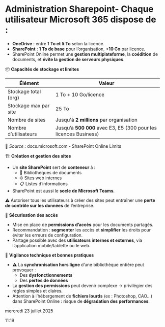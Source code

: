 # Administration Sharepoint- Chaque utilisateur Microsoft 365 dispose de :
  - **OneDrive** : entre **1 To et 5 To** selon la licence.
  - **SharePoint** : **1 To de base** pour l’organisation, **+10 Go** par licence.
- SharePoint Online permet une **gestion multiplateforme**, la **coédition** de documents, et **évite la gestion de serveurs physiques**.



📦 **Capacités de stockage et limites**

| **Élément** | **Valeur** |
|----|----|
| Stockage total (org) | 1 To + 10 Go/licence |
| Stockage max par site | 25 To |
| Nombre de sites | Jusqu'à **2 millions** par organisation |
| Nombre d’utilisateurs | Jusqu’à **500 000** avec E3, E5 (300 pour les licences Business) |

📎 *Source :* docs.microsoft.com - SharePoint Online Limits



🏗️ **Création et gestion des sites**

- Un **site SharePoint** sert de **conteneur** à :
  - 📁 Bibliothèques de documents
  - 🌐 Sites web internes
  - 📋 Listes d’informations
- SharePoint est aussi le **socle de Microsoft Teams**.

⚠️ Autoriser tous les utilisateurs à créer des sites peut entraîner une **perte de contrôle sur les données** de l’entreprise.



🔐 **Sécurisation des accès**

- Mise en place de **permissions d’accès** pour les documents partagés.
- Recommandation : **segmenter** les accès et **simplifier** les droits pour éviter les erreurs de configuration.
- Partage possible avec des **utilisateurs internes et externes**, via l’application mobile/tablette ou le web.



🧠 **Vigilance technique et bonnes pratiques**

- ⚠️ La **synchronisation hors ligne** d’une bibliothèque entière peut provoquer :
  - Des **dysfonctionnements**
  - Des **pertes de données**
- La **gestion des permissions** peut devenir complexe → privilégier des règles simples et claires.
- Attention à l’hébergement de **fichiers lourds** (ex : Photoshop, CAO...) dans SharePoint Online : risque de **dégradation des performances**.

mercredi 23 juillet 2025

11:19
